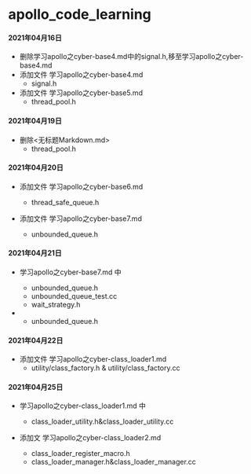 # apollo_code_learning


#### 2021年04月16日 
- 删除学习apollo之cyber-base4.md中的signal.h,移至学习apollo之cyber-base4.md
- 添加文件 学习apollo之cyber-base4.md
    - signal.h
- 添加文件 学习apollo之cyber-base5.md
    - thread_pool.h

#### 2021年04月19日 

- 删除<无标题Markdown.md>
  - thread_pool.h

#### 2021年04月20日 

- 添加文件 学习apollo之cyber-base6.md
    - thread_safe_queue.h

- 添加文件 学习apollo之cyber-base7.md
  - unbounded_queue.h
  
#### 2021年04月21日 

- 学习apollo之cyber-base7.md 中
    - unbounded_queue.h
    - unbounded_queue_test.cc
    - wait_strategy.h

- - unbounded_queue.h

#### 2021年04月22日 

- 添加文件 学习apollo之cyber-class_loader1.md
  - utility/class_factory.h & utility/class_factory.cc

#### 2021年04月25日 

- 学习apollo之cyber-class_loader1.md 中
  - class_loader_utility.h&class_loader_utility.cc

- 添加文 学习apollo之cyber-class_loader2.md 
  - class_loader_register_macro.h
  - class_loader_manager.h&class_loader_manager.cc





